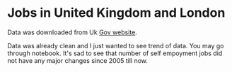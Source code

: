 
# Jobs in United Kingdom and London

Data was downloaded from Uk [Gov website](https://data.london.gov.uk/download/workforce-jobs/73bcf44b-162f-4941-88ab-4418a19807d1/workforce-jobs-ons.csv). 

Data was already clean and I just wanted to see trend of data. You may go through notebook. It's sad to see that number of self empoyment jobs did not have any major changes since 2005 till now.